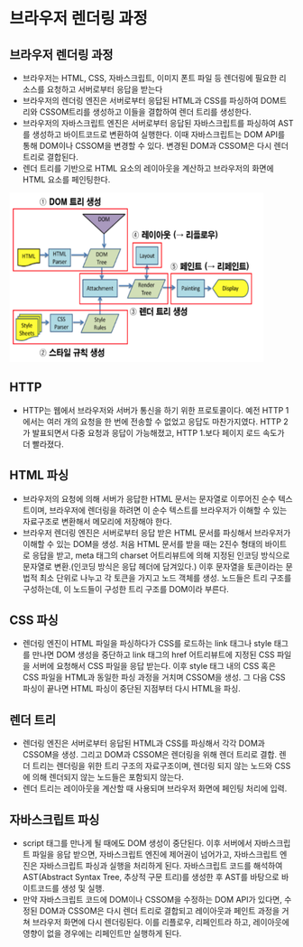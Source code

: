 # 브라우저 렌더링 과정

## 브라우저 렌더링 과정
- 브라우저는 HTML, CSS, 자바스크립트, 이미지 폰트 파일 등 렌더링에 필요한 리소스를 요청하고 서버로부터 응답을 받는다
- 브라우저의 렌더링 엔진은 서버로부터 응답된 HTML과 CSS를 파싱하여 DOM트리와 CSSOM트리를 생성하고 이들을 결합하여 렌더 트리를 생성한다.
- 브라우저의 자바스크립트 엔진은 서버로부터 응답된 자바스크립트를 파싱하여 AST를 생성하고 바이트코드로 변환하여 실행한다. 이때 자바스크립트는 DOM API를 통해 DOM이나 CSSOM을 변경할 수 있다. 변경된 DOM과 CSSOM은 다시 렌더 트리로 결합된다.
- 렌더 트리를 기반으로 HTML 요소의 레이아웃을 계산하고 브라우저의 화면에 HTML 요소를 페인팅한다.

<img src="./../Image/렌더링%20과정.png" width="450px" height="300px" title="px(픽셀) 크기 설정" alt="렌더링 과정"></img>

## HTTP
- HTTP는 웹에서 브라우저와 서버가 통신을 하기 위한 프로토콜이다. 예전 HTTP 1에서는 여러 개의 요청을 한 번에 전송할 수 없었고 응답도 마찬가지였다. HTTP 2가 발표되면서 다중 요청과 응답이 가능해졌고, HTTP 1.보다 페이지 로드 속도가 더 빨라졌다.

## HTML 파싱
- 브라우저의 요청에 의해 서버가 응답한 HTML 문서는 문자열로 이루어진 순수 텍스트이며, 브라우저에 렌더링을 하려면 이 순수 텍스트를 브라우저가 이해할 수 있는 자료구조로 변환해서 메모리에 저장해야 한다.
- 브라우저 렌더링 엔진은 서버로부터 응답 받은 HTML 문서를 파싱해서 브라우저가 이해할 수 있는 DOM을 생성. 처음 HTML 문서를 받을 때는 2진수 형태의 바이트로 응답을 받고, meta 태그의 charset 어트리뷰트에 의해 지정된 인코딩 방식으로 문자열로 변환.(인코딩 방식은 응답 헤더에 담겨있다.) 이후 문자열을 토큰이라는 문법적 최소 단위로 나누고 각 토큰을 가지고 노드 객체를 생성. 노드들은 트리 구조를 구성하는데, 이 노드들이 구성한 트리 구조를 DOM이라 부른다.

## CSS 파싱
- 렌더링 엔진이 HTML 파일을 파싱하다가 CSS를 로드하는 link 태그나 style 태그를 만나면 DOM 생성을 중단하고  link 태그의 href 어트리뷰트에 지정된 CSS 파일을 서버에 요청해서 CSS 파일을 응답 받는다. 이후 style 태그 내의 CSS 혹은 CSS 파일을 HTML과 동일한 파싱 과정을 거치며 CSSOM을 생성. 그 다음 CSS 파싱이 끝나면 HTML 파싱이 중단된 지점부터 다시 HTML을 파싱.

## 렌더 트리
- 렌더링 엔진은 서버로부터 응답된 HTML과 CSS를 파싱해서 각각 DOM과 CSSOM을 생성. 그리고 DOM과 CSSOM은 렌더링을 위해 렌더 트리로 결합. 렌더 트리는 렌더링을 위한 트리 구조의 자료구조이며, 렌더링 되지 않는 노드와 CSS에 의해 렌더되지 않는 노드들은 포함되지 않는다.
- 렌더 트리는 레이아웃을 계산할 때 사용되며 브라우저 화면에 페인팅 처리에 입력.

## 자바스크립트 파싱
- script 태그를 만나게 될 때에도 DOM 생성이 중단된다. 이후 서버에서 자바스크립트 파일을 응답 받으면, 자바스크립트 엔진에 제어권이 넘어가고, 자바스크립트 엔진은 자바스크립트 파싱과 실행을 처리하게 된다. 자바스크립트 코드를 해석하여 AST(Abstract Syntax Tree, 추상적 구문 트리)를 생성한 후 AST를 바탕으로 바이트코드를 생성 및 실행.
- 만약 자바스크립트 코드에 DOM이나 CSSOM을 수정하는 DOM API가 있다면, 수정된 DOM과 CSSOM은 다시 렌더 트리로 결합되고 레이아웃과 페인트 과정을 거쳐 브라우저 화면에 다시 렌더링된다. 이를 리플로우, 리페인트라 하고, 레이아웃에 영향이 없을 경우에는 리페인트만 실행하게 된다.